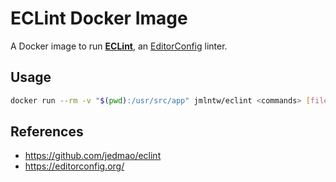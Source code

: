 # ECLint Docker Image

A Docker image to run [**ECLint**](https://github.com/jedmao/eclint), an [EditorConfig](https://editorconfig.org/) linter.

## Usage

```bash
docker run --rm -v "$(pwd):/usr/src/app" jmlntw/eclint <commands> [files...] [options]
```

## References

- <https://github.com/jedmao/eclint>
- <https://editorconfig.org/>
